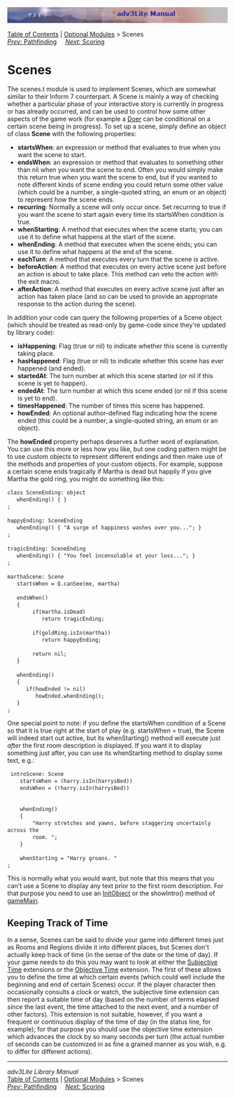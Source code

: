 <div class="topbar">

<img src="topbar.jpg" data-border="0" />

</div>

<div class="nav">

<a href="toc.htm" class="nav">Table of Contents</a> \|
<a href="optional.htm" class="nav">Optional Modules</a> \> Scenes  
<span class="navnp"><a href="hint.htm" class="nav"><em>Prev:</em> Pathfinding</a>
    <a href="score.htm" class="nav"><em>Next:</em> Scoring</a>    
</span>

</div>

<div class="main">

# Scenes

The scenes.t module is used to implement Scenes, which are somewhat
similar to their Inform 7 counterpart. A Scene is mainly a way of
checking whether a particular phase of your interactive story is
currently in progress or has already occurred, and can be used to
control how some other aspects of the game work (for example a
[Doer](doer) can be conditional on a certain scene being in progress).
To set up a scene, simply define an object of class **Scene** with the
following properties:

- **startsWhen**: an expression or method that evaluates to true when
  you want the scene to start.
- **endsWhen**: an expression or method that evaluates to something
  other than nil when you want the scene to end. Often you would simply
  make this return true when you want the scene to end, but if you
  wanted to note different kinds of scene ending you could return some
  other value (which could be a number, a single-quoted string, an enum
  or an object) to represent how the scene ends.
- **recurring**: Normally a scene will only occur once. Set recurring to
  true if you want the scene to start again every time its startsWhen
  condition is true.
- **whenStarting**: A method that executes when the scene starts; you
  can use it to define what happens at the start of the scene.
- **whenEnding**: A method that executes when the scene ends; you can
  use it to define what happens at the end of the scene.
- **eachTurn**: A method that executes every turn that the scene is
  active.
- **beforeAction**: A method that executes on every active scene just
  before an action is about to take place. This method can veto the
  action with the <span class="code">exit</span> macro.
- **afterAction**: A method that executes on every active scene just
  after an action has taken place (and so can be used to provide an
  appropriate response to the action during the scene).

In addition your code can query the following properties of a Scene
object (which should be treated as read-only by game-code since they're
updated by library code):

- **isHappening**: Flag (true or nil) to indicate whether this scene is
  currently taking place.
- **hasHappened**: Flag (true or nil) to indicate whether this scene has
  ever happened (and ended).
- **startedAt**: The turn number at which this scene started (or nil if
  this scene is yet to happen).
- **endedAt**: The turn number at which this scene ended (or nil if this
  scene is yet to end).
- **timesHappened**: The number of times this scene has happened.
- **howEnded**: An optional author-defined flag indicating how the scene
  ended (this could be a number, a single-quoted string, an enum or an
  object).

The **howEnded** property perhaps deserves a further word of
explanation. You can use this more or less how you like, but one coding
pattern might be to use custom objects to represent different endings
and then make use of the methods and properties of your custom objects.
For example, suppose a certain scene ends tragically if Martha is dead
but happily if you give Martha the gold ring, you might do something
like this:

<div class="code">

    class SceneEnding: object
       whenEnding() { }
    ;

    happyEnding: SceneEnding
       whenEnding() { "A surge of happiness washes over you..."; }
    ;

    tragicEnding: SceneEnding
       whenEnding() { "You feel inconsolable at your loss..."; }
    ;

    marthaScene: Scene
       startsWhen = Q.canSee(me, martha)
       
       endsWhen()
       {
            if(martha.isDead)
               return tragicEnding;
             
            if(goldRing.isIn(martha))
               return happyEnding;
             
            return nil;      
       }
       
       whenEnding() 
       {
          if(howEnded != nil)
             howEnded.whenEnding();
       }
    ;

</div>

One special point to note: if you define the startsWhen condition of a
Scene so that it is true right at the start of play (e.g.
<span class="code">startsWhen = true</span>), the Scene will indeed
start out active, but its <span class="code">whenStarting()</span>
method will execute just *after* the first room description is
displayed. If you want it to display something just after, you can use
its whenStarting method to display some text, e.g.:

<div class="code">

     introScene: Scene
        startsWhen = (harry.isIn(harrysBed))
        endsWhen = (!harry.isIn(harrysBed))
        
        
        whenEnding()
        {
            "Harry stretches and yawns, before staggering uncertainly across the
            room. ";
        }
       
        whenStarting = "Harry groans. "    
    ;
     
     

</div>

This is normally what you would want, but note that this means that you
can't use a Scene to display any text prior to the first room
description. For that purpose you need to use an
[InitObject](beginning.htm#tenses) or the showIntro() method of
[gameMain](beginning.htm#gamemain).

  

## Keeping Track of <span id="time_idx">Time</span>

In a sense, Scenes can be said to divide your game into different times
just as Rooms and Regions divide it into different places, but Scenes
don't actually keep track of time (in the sense of the date or the time
of day). If your game needs to do this you may want to look at either
the [Subjective Time](../../extensions/docs/subtime.htm) extensions or
the [Objective Time](../../extensions/docs/objtime.htm) extension. The
first of these allows you to define the time at which certain events
(which could well include the beginning and end of certain Scenes)
occur. If the player character then occasionally consults a clock or
watch, the subjective time extension can then report a suitable time of
day (based on the number of terms elapsed since the last event, the time
attached to the next event, and a number of other factors). This
extension is not suitable, however, if you want a frequent or continuous
display of the time of day (in the status line, for example); for that
purpose you should use the objective time extension which advances the
clock by so many seconds per turn (the actual number of seconds can be
customized in as fine a grained manner as you wish, e.g. to differ for
different actions).

------------------------------------------------------------------------

<div class="navb">

*adv3Lite Library Manual*  
<a href="toc.htm" class="nav">Table of Contents</a> \|
<a href="optional.htm" class="nav">Optional Modules</a> \> Scenes  
<span class="navnp"><a href="pathfind.htm" class="nav"><em>Prev:</em> Pathfinding</a>
    <a href="score.htm" class="nav"><em>Next:</em> Scoring</a>    
</span>

</div>

</div>
